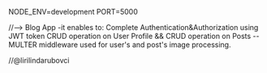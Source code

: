 NODE_ENV=development
PORT=5000





//--> Blog App -it enables to:
Complete Authentication&Authorization using JWT token 
CRUD operation on User Profile &&
CRUD operation on Posts 
-- MULTER middleware used for user's and post's image processing.

//@lirilindarubovci
